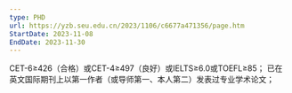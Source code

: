 ```yaml
---
type: PHD
url: https://yzb.seu.edu.cn/2023/1106/c6677a471356/page.htm
StartDate: 2023-11-08
EndDate: 2023-11-30
---
```



CET-6≥426（合格）或CET-4≥497（良好）或IELTS≥6.0或TOEFL≥85；
已在英文国际期刊上以第一作者（或导师第一、本人第二）发表过专业学术论文；



